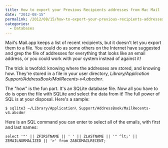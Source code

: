 ```yaml
---
title: How to export your Previous Recipients addresses from Mac Mail
date: "2012-08-15"
permalink: /2012/08/15/how-to-export-your-previous-recipients-addresses-from-mac-mail/
categories:
  - Databases
---
```

Mail's Mail.app keeps a list of recent recipients, but it doesn't let you export them to a file. You could do as some others on the Internet have suggested and grep the file of addresses for everything that looks like an email address, or you could work with your system instead of against it!

The trick is twofold: knowing where the addresses are stored, and knowing how. They're stored in a file in your user directory, *Library/Application Support/AddressBook/MailRecents-v4.abcdmr*.

The "how" is the fun part. It's an SQLite database file. Now all you have to do is open the file with SQLite and select the data from it! The full power of SQL is at your disposal. Here's a sample:

    $ sqlite3 ~/Library/Application\ Support/AddressBook/MailRecents-v4.abcdmr

Here is an SQL command you can enter to select all of the emails, with first and last names:

    select '"' || ZFIRSTNAME || ' ' || ZLASTNAME || '" ^lt;' || ZEMAILNORMALIZED || '>' from ZABCDMAILRECENT;
